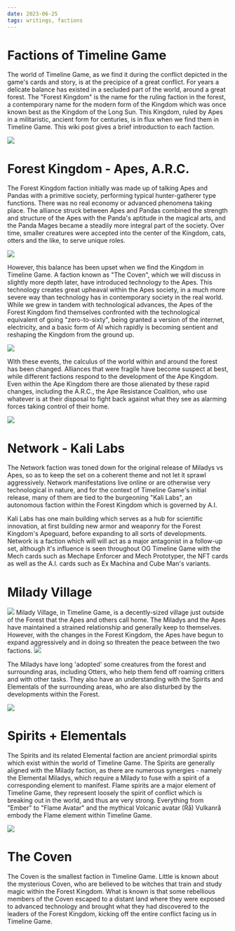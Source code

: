 ```yaml
---
date: 2023-06-25
tags: writings, factions
---
```

# Factions of Timeline Game
The world of Timeline Game, as we find it during the conflict depicted in the game's cards and story, is at the precipice of a great conflict. For years a delicate balance has existed in a secluded part of the world, around a great forest. The "Forest Kingdom" is the name for the ruling faction in the forest, a contemporary name for the modern form of the Kingdom which was once known best as the Kingdom of the Long Sun. This Kingdom, ruled by Apes in a militaristic, ancient form for centuries, is in flux when we find them in Timeline Game. This wiki post gives a brief introduction to each faction.

![](https://raw.seadn.io/files/4a3ea135360c72ec5ba8054b91a7f659.png)

# Forest Kingdom - Apes, A.R.C.

The Forest Kingdom faction initially was made up of talking Apes and Pandas with a primitive society, performing typical hunter-gatherer type functions. There was no real economy or advanced phenomena taking place. The alliance struck between Apes and Pandas combined the strength and structure of the Apes with the Panda's aptitude in the magical arts, and the Panda Mages became a steadily more integral part of the society. Over time, smaller creatures were accepted into the center of the Kingdom, cats, otters and the like, to serve unique roles.

![](https://raw.seadn.io/files/cd7b3f68970ffd2d8b321f7f2d7e60cf.png)

However, this balance has been upset when we find the Kingdom in Timeline Game. A faction known as "The Coven", which we will discuss in slightly more depth later, have introduced technology to the Apes. This technology creates great upheaval within the Apes society, in a much more severe way than technology has in contemporary society in the real world. While we grew in tandem with technological advances, the Apes of the Forest Kingdom find themselves confronted with the technological equivalent of going "zero-to-sixty", being granted a version of the internet, electricity, and a basic form of AI which rapidly is becoming sentient and reshaping the Kingdom from the ground up. 

![](https://raw.seadn.io/files/8fbbd13d4f93077b61590ac01fc7cf09.png)

With these events, the calculus of the world within and around the forest has been changed. Alliances that were fragile have become suspect at best, while different factions respond to the development of the Ape Kingdom. Even within the Ape Kingdom there are those alienated by these rapid changes, including the A.R.C., the Ape Resistance Coalition, who use whatever is at their disposal to fight back against what they see as alarming forces taking control of their home.

![](https://raw.seadn.io/files/cab92fad71998eee6e66d5752282c7dc.png)

# Network - Kali Labs

The Network faction was toned down for the original release of Miladys vs Apes, so as to keep the set on a coherent theme and not let it sprawl aggressively. Network manifestations live online or are otherwise very technological in nature, and for the context of Timeline Game's initial release, many of them are tied to the burgeoning "Kali Labs", an autonomous faction within the Forest Kingdom which is governed by A.I. 

Kali Labs has one main building which serves as a hub for scientific innovation, at first building new armor and weaponry for the Forest Kingdom's Apeguard, before expanding to all sorts of developments. Network is a faction which will will act as a major antagonist in a follow-up set, although it's influence is seen throughout OG Timeline Game with the Mech cards such as Mechape Enforcer and Mech Prototyper, the NFT cards as well as the A.I. cards such as Ex Machina and Cube Man's variants.

# Milady Village

![](https://raw.seadn.io/files/88f0386584e98b877ed2d812493f7c0f.png)
Milady Village, in Timeline Game, is a decently-sized village just outside of the Forest that the Apes and others call home. The Miladys and the Apes have maintained a strained relationship and generally keep to themselves. However, with the changes in the Forest Kingdom, the Apes have begun to expand aggressively and in doing so threaten the peace between the two factions. 
![](https://raw.seadn.io/files/3e8ac5796e83f295ca7f6c06fd941e9f.png)

The Miladys have long 'adopted' some creatures from the forest and surrounding aras, including Otters, who help them fend off roaming critters and with other tasks. They also have an understanding with the Spirits and Elementals of the surrounding areas, who are also disturbed by the developments within the Forest.

![](https://raw.seadn.io/files/e256a644703b28f859e68daea46f5db2.png)

# Spirits + Elementals

The Spirits and its related Elemental faction are ancient primordial spirits which exist within the world of Timeline Game. The Spirits are generally aligned with the Milady faction, as there are numerous synergies - namely the Elemental Miladys, which require a Milady to fuse with a spirit of a corresponding element to manifest. Flame spirits are a major element of Timeline Game, they represent loosely the spirit of conflict which is breaking out in the world, and thus are very strong. Everything from "Ember" to "Flame Avatar" and the mythical Volcanic avatar (Rå) Vulkanrå embody the Flame element within Timeline Game.

![](https://raw.seadn.io/files/8e8768dfab0c130bdf8ee84b2367c28e.png)
# The Coven

The Coven is the smallest faction in Timeline Game. Little is known about the mysterious Coven, who are believed to be witches that train and study magic within the Forest Kingdom. What is known is that some rebellious members of the Coven escaped to a distant land where they were exposed to advanced technology and brought what they had discovered to the leaders of the Forest Kingdom, kicking off the entire conflict facing us in Timeline Game.